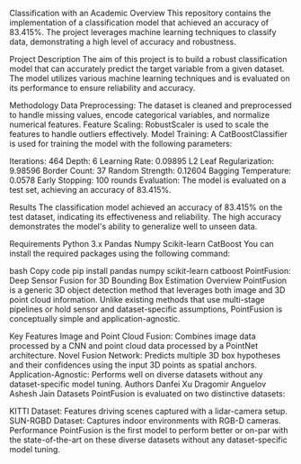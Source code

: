 Classification with an Academic
Overview
This repository contains the implementation of a classification model that achieved an accuracy of 83.415%. The project leverages machine learning techniques to classify data, demonstrating a high level of accuracy and robustness.

Project Description
The aim of this project is to build a robust classification model that can accurately predict the target variable from a given dataset. The model utilizes various machine learning techniques and is evaluated on its performance to ensure reliability and accuracy.

Methodology
Data Preprocessing: The dataset is cleaned and preprocessed to handle missing values, encode categorical variables, and normalize numerical features.
Feature Scaling: RobustScaler is used to scale the features to handle outliers effectively.
Model Training: A CatBoostClassifier is used for training the model with the following parameters:

Iterations: 464
Depth: 6
Learning Rate: 0.09895
L2 Leaf Regularization: 9.98596
Border Count: 37
Random Strength: 0.12604
Bagging Temperature: 0.0578
Early Stopping: 100 rounds
Evaluation: The model is evaluated on a test set, achieving an accuracy of 83.415%.

Results
The classification model achieved an accuracy of 83.415% on the test dataset, indicating its effectiveness and reliability. The high accuracy demonstrates the model's ability to generalize well to unseen data.

Requirements
Python 3.x
Pandas
Numpy
Scikit-learn
CatBoost
You can install the required packages using the following command:

bash
Copy code
pip install pandas numpy scikit-learn catboost
PointFusion: Deep Sensor Fusion for 3D Bounding Box Estimation
Overview
PointFusion is a generic 3D object detection method that leverages both image and 3D point cloud information. Unlike existing methods that use multi-stage pipelines or hold sensor and dataset-specific assumptions, PointFusion is conceptually simple and application-agnostic.

Key Features
Image and Point Cloud Fusion: Combines image data processed by a CNN and point cloud data processed by a PointNet architecture.
Novel Fusion Network: Predicts multiple 3D box hypotheses and their confidences using the input 3D points as spatial anchors.
Application-Agnostic: Performs well on diverse datasets without any dataset-specific model tuning.
Authors
Danfei Xu
Dragomir Anguelov
Ashesh Jain
Datasets
PointFusion is evaluated on two distinctive datasets:

KITTI Dataset: Features driving scenes captured with a lidar-camera setup.
SUN-RGBD Dataset: Captures indoor environments with RGB-D cameras.
Performance
PointFusion is the first model to perform better or on-par with the state-of-the-art on these diverse datasets without any dataset-specific model tuning.
